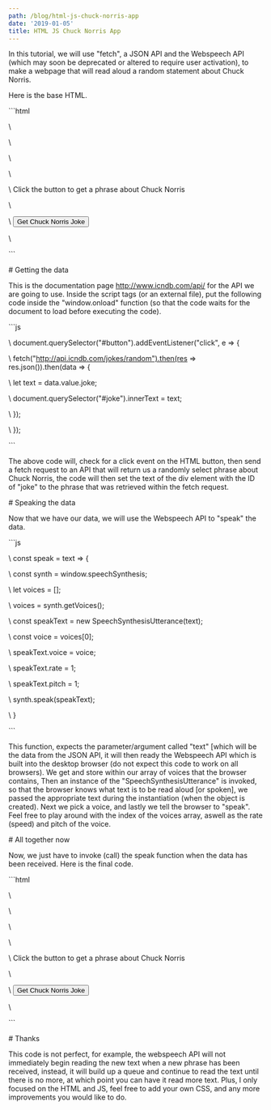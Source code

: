 ```yaml
---
path: /blog/html-js-chuck-norris-app
date: '2019-01-05'
title: HTML JS Chuck Norris App
---
```

In this tutorial, we will use "fetch", a JSON API and the Webspeech API (which may soon be deprecated or altered to require user activation), to make a webpage that will read aloud a random statement about Chuck Norris. 



Here is the base HTML. 

\`\``html 

<!DOCTYPE html>

<html>

<head>

\    <meta charset="utf-8" />

\    <meta http-equiv="X-UA-Compatible" content="IE=edge">

\    <title>Chuck Norris</title> 

</head>

<body>

\    <div id="joke">

\    Click the button to get a phrase about Chuck Norris 

\    </div>

\    <button id="button">Get Chuck Norris Joke</button>

\    <script> 

	window.onload = () => { 

		// JS goes here 

	}

\    </script>     

</body>

</html>

\`\`` 



\# Getting the data 

This is the documentation page http://www.icndb.com/api/ for the API we are going to use. Inside the script tags (or an external file), put the following code inside the "window.onload" function (so that the code waits for the document to load before executing the code). 

\`\``js 

\    document.querySelector("#button").addEventListener("click", e => {         

\    fetch("http://api.icndb.com/jokes/random").then(res => res.json()).then(data => { 

\    let text = data.value.joke; 

\    document.querySelector("#joke").innerText = text; 

\    }); 

\    }); 

\`\`` 

The above code will, check for a click event on the HTML button, then send a fetch request to an API that will return us a randomly select phrase about Chuck Norris, the code will then set the text of the  div element with the ID of "joke" to the phrase that was retrieved within the fetch request. 



\# Speaking the data 

Now that we have our data, we will use the Webspeech API to "speak" the data. 



\`\``js 

\    const speak = text => { 

\    const synth = window.speechSynthesis; 

\    let voices = \[]; 

\    voices = synth.getVoices(); 

\    const speakText = new SpeechSynthesisUtterance(text); 

\    const voice = voices\[0]; 

\    speakText.voice = voice; 

\    speakText.rate = 1; 

\    speakText.pitch = 1; 

\    synth.speak(speakText); 

\    } 

\`\`` 

This function, expects the parameter/argument called "text" \[which will be the data from the JSON API, it will then ready the Webspeech API which is built into the desktop browser (do not expect this code to work on all browsers). We get and store within our array of voices that the browser contains, Then an instance of the "SpeechSynthesisUtterance" is invoked, so that the browser knows what text is to be read aloud [or spoken], we passed the appropriate text during the instantiation (when the object is created). Next we pick a voice, and lastly we tell the browser to "speak". Feel free to play around with the index of the voices array, aswell as the rate (speed) and pitch of the voice. 



\# All together now 

Now, we just have to invoke (call) the speak function when the data has been received. Here is the final code. 



\`\``html

<!DOCTYPE html>

<html>

<head>

\    <meta charset="utf-8" />

\    <meta http-equiv="X-UA-Compatible" content="IE=edge">

\    <title>Chuck Norris</title> 

</head>

<body>

\    <div id="joke">

\    Click the button to get a phrase about Chuck Norris 

\    </div>

\    <button id="button">Get Chuck Norris Joke</button>

\    <script> 

\    window.onload = () => { 

\    const speak = text => { 

\    const synth = window.speechSynthesis; 

\    let voices = \[]; 

\    voices = synth.getVoices(); 

\    const speakText = new SpeechSynthesisUtterance(text); 

\    const voice = voices\[0]; 

\    speakText.voice = voice; 

\    speakText.rate = 1; 

\    speakText.pitch = 1; 

\    synth.speak(speakText); 

\    } 



\    document.querySelector("#button").addEventListener("click", e => {         

\    fetch("http://api.icndb.com/jokes/random").then(res => res.json()).then(data => { 

\    let text = data.value.joke; 

\    document.querySelector("#joke").innerText = text; 

\    speak(text); 

\    }); 

\    }); 

\    } 

\    </script>     

</body>

</html>

\`\`` 



\# Thanks 

This code is not perfect, for example, the webspeech API will not immediately begin reading the new text when a new phrase has been received, instead, it will build up a queue and continue to read the text until there is no more, at which point you can have it read more text. Plus, I only focused on the HTML and JS, feel free to add your own CSS, and any more improvements you would like to do.
